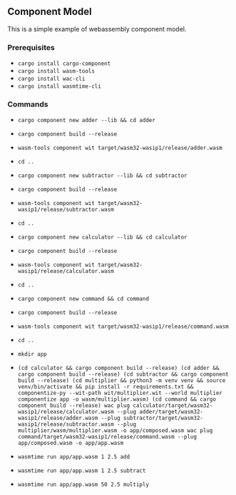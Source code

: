 ## Component Model

This is a simple example of webassembly component model.

### Prerequisites

- `cargo install cargo-component`
- `cargo install wasm-tools`
- `cargo install wac-cli`
- `cargo install wasmtime-cli`

### Commands

- `cargo component new adder --lib && cd adder`
- `cargo component build --release`
- `wasm-tools component wit target/wasm32-wasip1/release/adder.wasm`

- `cd ..`

- `cargo component new subtractor --lib && cd subtractor`
- `cargo component build --release`
- `wasm-tools component wit target/wasm32-wasip1/release/subtractor.wasm`

- `cd ..`

- `cargo component new calculator --lib && cd calculator`
- `cargo component build --release`
- `wasm-tools component wit target/wasm32-wasip1/release/calculator.wasm`

- `cd ..`


- `cargo component new command && cd command`
- `cargo component build --release`
- `wasm-tools component wit target/wasm32-wasip1/release/command.wasm`

- `cd ..`

- `mkdir app`

- `(cd calculator && cargo component build --release)
(cd adder && cargo component build --release)
(cd subtractor && cargo component build --release)
(cd multiplier && python3 -m venv venv && source venv/bin/activate && pip install -r requirements.txt && componentize-py --wit-path wit/multiplier.wit --world multiplier componentize app -o wasm/multiplier.wasm)
(cd command && cargo component build --release)
wac plug calculator/target/wasm32-wasip1/release/calculator.wasm --plug adder/target/wasm32-wasip1/release/adder.wasm --plug subtractor/target/wasm32-wasip1/release/subtractor.wasm --plug multiplier/wasm/multiplier.wasm -o app/composed.wasm
wac plug command/target/wasm32-wasip1/release/command.wasm --plug app/composed.wasm -o app/app.wasm`

- `wasmtime run app/app.wasm 1 2.5 add`
- `wasmtime run app/app.wasm 1 2.5 subtract`
- `wasmtime run app/app.wasm 50 2.5 multiply`
